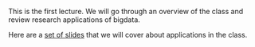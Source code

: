 This is the first lecture. We will go through an overview of the class and review research applications of bigdata. 

Here are a [set of slides](https://vanderbilt365-my.sharepoint.com/:p:/g/personal/abhishek_dubey_vanderbilt_edu/EVRc6-AuGcJBr3drP0F-0twBseJO_-VHcqnTjaprzy2PtA?e=EXKHbU) that we will cover about applications in the class.

